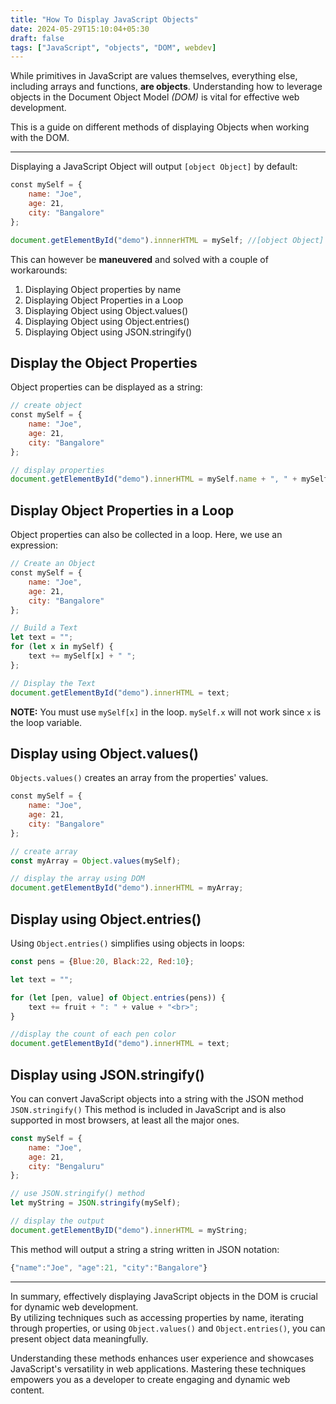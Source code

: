 ```yaml
---
title: "How To Display JavaScript Objects"
date: 2024-05-29T15:10:04+05:30
draft: false
tags: ["JavaScript", "objects", "DOM", webdev]
---
```



While primitives in JavaScript are values themselves, everything else, including arrays and functions, **are objects**. Understanding how to leverage objects in the Document Object Model *(DOM)* is vital for effective web development.  

This is a guide on different methods of displaying Objects when working with the DOM.

____

Displaying a JavaScript Object will output `[object Object]` by default:

```js
const mySelf = {  
    name: "Joe",  
    age: 21,  
    city: "Bangalore"  
};

document.getElementById("demo").innnerHTML = mySelf; //[object Object]
```

This can however be **maneuvered** and solved with a couple of workarounds:

1. Displaying Object properties by name
2. Displaying Object Properties in a Loop
3. Displaying Object using Object.values()
4. Displaying Object using Object.entries()
5. Displaying Object using JSON.stringify()

## Display the Object Properties

Object properties can be displayed as a string:

```js
// create object
const mySelf = {  
    name: "Joe",  
    age: 21,  
    city: "Bangalore"  
};

// display properties
document.getElementById("demo").innerHTML = mySelf.name + ", " + mySelf.age + ", " + mySelf.city;
```

## Display Object Properties in a Loop

Object properties can also be collected in a loop. 
Here, we use an expression:

```js
// Create an Object
const mySelf = {  
    name: "Joe",  
    age: 21,  
    city: "Bangalore"  
};

// Build a Text
let text = "";
for (let x in mySelf) {  
    text += mySelf[x] + " ";
};

// Display the Text
document.getElementById("demo").innerHTML = text;
```

**NOTE:** You must use `mySelf[x]` in the loop.
`mySelf.x` will not work since `x` is the loop variable.

## Display using Object.values()

`Objects.values()` creates an array from the properties' values.

```js
const mySelf = {  
    name: "Joe",  
    age: 21,  
    city: "Bangalore"  
};

// create array
const myArray = Object.values(mySelf);

// display the array using DOM
document.getElementById("demo").innerHTML = myArray;
```


## Display using Object.entries()

Using `Object.entries()` simplifies using objects in loops:

```js
const pens = {Blue:20, Black:22, Red:10};

let text = "";

for (let [pen, value] of Object.entries(pens)) {  
    text += fruit + ": " + value + "<br>";
}

//display the count of each pen color
document.getElementById("demo").innerHTML = text;
```

## Display using JSON.stringify()

You can convert JavaScript objects into a string with the JSON method `JSON.stringify()`
This method is included in JavaScript and is also supported in most browsers, at least all the major ones.

```js
const mySelf = {  
    name: "Joe",  
    age: 21,  
    city: "Bengaluru"
};

// use JSON.stringify() method
let myString = JSON.stringify(mySelf);

// display the output
document.getElementByID("demo").innerHTML = myString;
```

This method will output a string a string written in JSON notation:

```js
{"name":"Joe", "age":21, "city":"Bangalore"}
```

___

In summary, effectively displaying JavaScript objects in the DOM is crucial for dynamic web development.  
By utilizing techniques such as accessing properties by name, iterating through properties, or using `Object.values()` and `Object.entries()`, you can present object data meaningfully.   

Understanding these methods enhances user experience and showcases JavaScript's versatility in web applications. Mastering these techniques empowers you as a developer to create engaging and dynamic web content.
